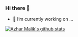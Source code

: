 ### Hi there 👋

- 🔭 I’m currently working on ...

[![Azhar Malik's github stats](https://github-readme-stats.vercel.app/api?username=azharmalik3&count_private=true&show_icons=true)](https://github.com/azharmalik3/github-readme-stats)

<!--
**azharmalik3/azharmalik3** is a ✨ _special_ ✨ repository because its `README.md` (this file) appears on your GitHub profile.

Here are some ideas to get you started:

- 🔭 I’m currently working on ...
- 🌱 I’m currently learning ...
- 👯 I’m looking to collaborate on ...
- 🤔 I’m looking for help with ...
- 💬 Ask me about ...
- 📫 How to reach me: ...
- 😄 Pronouns: ...
- ⚡ Fun fact: ...
-->
